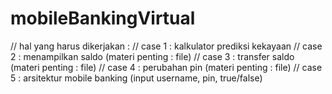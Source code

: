 # mobileBankingVirtual
// hal yang harus dikerjakan :
// case 1 : kalkulator prediksi kekayaan
// case 2 : menampilkan saldo (materi penting : file)
// case 3 : transfer saldo (materi penting : file)
// case 4 : perubahan pin (materi penting : file)
// case 5 : arsitektur mobile banking (input username, pin, true/false)
